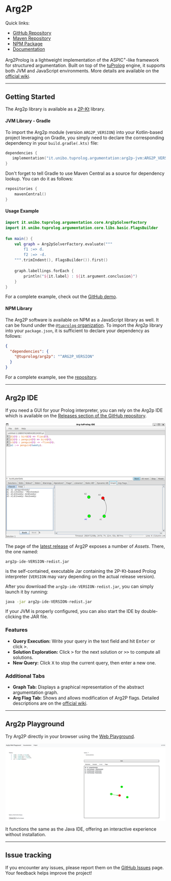 # Arg2P

Quick links:

- [GitHub Repository](https://github.com/tuProlog/arg2p-kt)
- [Maven Repository](https://search.maven.org/search?q=g:it.unibo.tuprolog.argumentation)
- [NPM Package](https://www.npmjs.com/package/@tuprolog/arg2p)
- [Documentation](https://pika-lab.gitlab.io/argumentation/arg2p-kt/)

Arg2Prolog is a lightweight implementation of the ASPIC<sup>+</sup>-like framework for structured argumentation.
Built on top of the [tuProlog](http://pika-lab.gitlab.io/tuprolog/2p-kt/) engine, it supports both JVM and JavaScript environments.
More details are available on the [official wiki](https://pika-lab.gitlab.io/argumentation/arg2p-kt/).

---

## Getting Started

The Arg2p library is available as a [2P-Kt](http://pika-lab.gitlab.io/tuprolog/2p-kt/) library.

#### JVM Library - Gradle

To import the Arg2p module (version `ARG2P_VERSION`) into your Kotlin-based project leveraging on Gradle,
you simply need to declare the corresponding dependency in your `build.gradle(.kts)` file:
 ```kotlin
dependencies {
    implementation("it.unibo.tuprolog.argumentation:arg2p-jvm:ARG2P_VERSION")
}
 ``` 

Don't forget to tell Gradle to use Maven Central as a source for dependency lookup. You can do it as follows:
```kotlin
repositories {
    mavenCentral()
}
``` 

#### Usage Example

```kotlin
import it.unibo.tuprolog.argumentation.core.Arg2pSolverFactory
import it.unibo.tuprolog.argumentation.core.libs.basic.FlagsBuilder

fun main() {
    val graph = Arg2pSolverFactory.evaluate("""
        f1 :=> d.
        f2 :=> -d.
    """.trimIndent(), FlagsBuilder()).first()

    graph.labellings.forEach {
        println("${it.label} : ${it.argument.conclusion}")
    }
}
``` 

For a complete example, check out the [GitHub demo](https://github.com/Gilbocc/arg2p-kt-demo).

#### NPM Library

The Arg2P software is available on NPM as a JavaScript library as well. It can be found under the [`@tuprolog` organization](https://www.npmjs.com/org/tuprolog).
To import the Arg2p library into your `package.json`, it is sufficient to declare your dependency as follows:

```json
{
  "dependencies": {
    "@tuprolog/arg2p": "^ARG2P_VERSION"
  }
}
```

For a complete example, see the [repository](https://github.com/tuProlog/arg2p-kt-web).

---

## Arg2p IDE

If you need a GUI for your Prolog interpreter, you can rely on the Arg2p IDE which is available on the [Releases section of the
GitHub repository](https://github.com/tuProlog/arg2p-kt/releases).

![Java IDE](./imgs/javaide.png)

The page of the [latest release](https://github.com/tuProlog/arg2p-kt/releases/latest) of Arg2P exposes a number of _Assets_.
There, the one named:
```
arg2p-ide-VERSION-redist.jar
```
is the self-contained, executable Jar containing the 2P-Kt-based Prolog interpreter (`VERSION` may vary depending on the
actual release version).

After you download the `arg2p-ide-VERSION-redist.jar`, you can simply launch it by running:
```bash
java -jar arg2p-ide-VERSION-redist.jar
```
If your JVM is properly configured, you can also start the IDE by double-clicking the JAR file.

### Features

- **Query Execution:** Write your query in the text field and hit <kbd>Enter</kbd> or click <kbd>&gt;</kbd>.
- **Solution Exploration:** Click <kbd>&gt;</kbd> for the next solution or <kbd>&gt;&gt;</kbd> to compute all solutions.
- **New Query:** Click <kbd>X</kbd> to stop the current query, then enter a new one.

### Additional Tabs

- **Graph Tab:** Displays a graphical representation of the abstract argumentation graph.
- **Arg Flag Tab:** Shows and allows modification of Arg2P flags. Detailed descriptions are on the [official wiki](https://pika-lab.gitlab.io/argumentation/arg2p-kt/wiki/predicate).

---

## Arg2p Playground

Try Arg2P directly in your browser using the [Web Playground](https://legalmachinelab.unibo.it/arg2p).

![Web Playground](./imgs/playground.png)

It functions the same as the Java IDE, offering an interactive experience without installation.

---

## Issue tracking

If you encounter any issues, please report them on the [GitHub Issues](https://github.com/tuProlog/arg2p-kt/issues) page.  
Your feedback helps improve the project!
